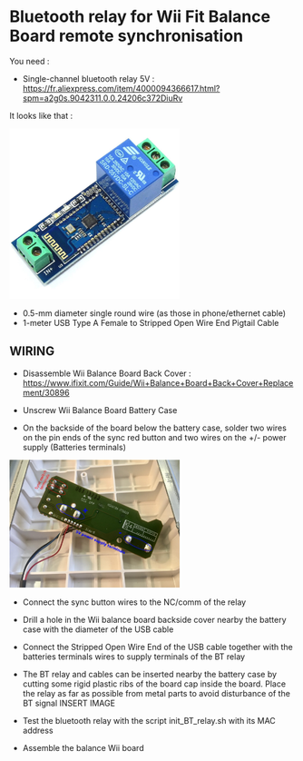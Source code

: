 Bluetooth relay for Wii Fit Balance Board remote synchronisation
================================================================

You need :
* Single-channel bluetooth relay 5V : https://fr.aliexpress.com/item/4000094366617.html?spm=a2g0s.9042311.0.0.24206c372DiuRv

It looks like that :

<img src="BT_relay.jpg" alt="G Almuneau" width="300" />

* 0.5-mm diameter single round wire (as those in phone/ethernet cable)
* 1-meter USB Type A Female to Stripped Open Wire End Pigtail Cable

WIRING
------

- Disassemble Wii Balance Board Back Cover : https://www.ifixit.com/Guide/Wii+Balance+Board+Back+Cover+Replacement/30896
- Unscrew Wii Balance Board Battery Case

- On the backside of the board below the battery case, solder two wires on the pin ends of the sync red button and two wires on the +/- power supply (Batteries terminals)
<img src="wii_battery_board.png" alt="G Almuneau" width="300" />

- Connect the sync button wires to the NC/comm of the relay
- Drill a hole in the Wii balance board backside cover nearby the battery case with the diameter of the USB cable
- Connect the Stripped Open Wire End of the USB cable together with the batteries terminals wires to supply terminals of the BT relay 

- The BT relay and cables can be inserted nearby the battery case by cutting some rigid plastic ribs of the board cap inside the board.
Place the relay as far as possible from metal parts to avoid disturbance of the BT signal 
INSERT IMAGE

- Test the bluetooth relay with the script init_BT_relay.sh with its MAC address 

- Assemble the balance Wii board
